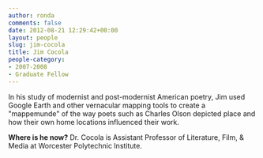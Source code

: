 ```yaml
---
author: ronda
comments: false
date: 2012-08-21 12:29:42+00:00
layout: people
slug: jim-cocola
title: Jim Cocola
people-category:
- 2007-2008
- Graduate Fellow
---
```


In his study of modernist and post-modernist American poetry, Jim used Google Earth and other vernacular mapping tools to create a "mappemunde" of the way poets such as Charles Olson depicted place and how their own home locations influenced their work.

**Where is he now?**
Dr. Cocola is Assistant Professor of Literature, Film, & Media at Worcester Polytechnic Institute.
